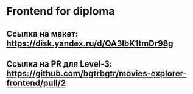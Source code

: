 # Frontend for diploma

## Ссылка на макет: https://disk.yandex.ru/d/QA3lbK1tmDr98g

## Ссылка на PR для Level-3: https://github.com/bgtrbgtr/movies-explorer-frontend/pull/2

